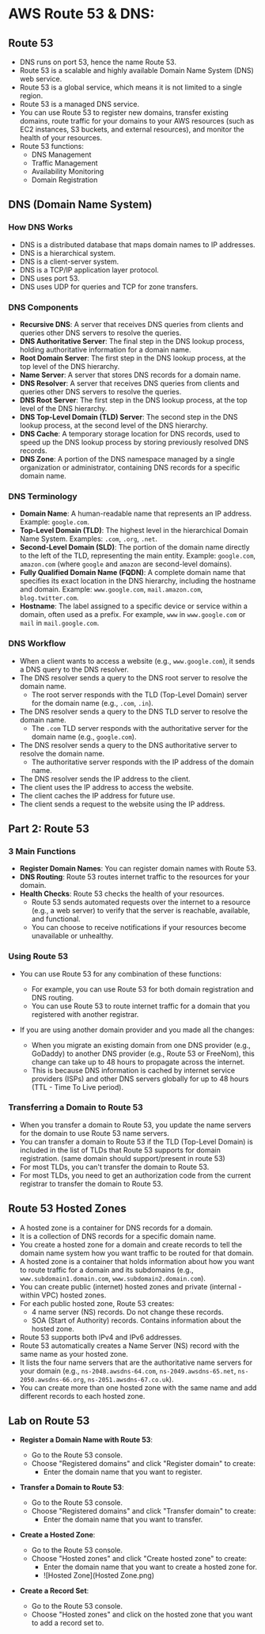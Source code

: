 # AWS Route 53 & DNS:
## Route 53

- DNS runs on port 53, hence the name Route 53.
- Route 53 is a scalable and highly available Domain Name System (DNS) web service.
- Route 53 is a global service, which means it is not limited to a single region.
- Route 53 is a managed DNS service.
- You can use Route 53 to register new domains, transfer existing domains, route traffic for your domains to your AWS resources (such as EC2 instances, S3 buckets, and external resources), and monitor the health of your resources.
- Route 53 functions:
    - DNS Management
    - Traffic Management
    - Availability Monitoring
    - Domain Registration

## DNS (Domain Name System)

### How DNS Works

- DNS is a distributed database that maps domain names to IP addresses.
- DNS is a hierarchical system.
- DNS is a client-server system.
- DNS is a TCP/IP application layer protocol.
- DNS uses port 53.
- DNS uses UDP for queries and TCP for zone transfers.

### DNS Components

- **Recursive DNS**: A server that receives DNS queries from clients and queries other DNS servers to resolve the queries.
- **DNS Authoritative Server**: The final step in the DNS lookup process, holding authoritative information for a domain name.
- **Root Domain Server**: The first step in the DNS lookup process, at the top level of the DNS hierarchy.
- **Name Server**: A server that stores DNS records for a domain name.
- **DNS Resolver**: A server that receives DNS queries from clients and queries other DNS servers to resolve the queries.
- **DNS Root Server**: The first step in the DNS lookup process, at the top level of the DNS hierarchy.
- **DNS Top-Level Domain (TLD) Server**: The second step in the DNS lookup process, at the second level of the DNS hierarchy.
- **DNS Cache**: A temporary storage location for DNS records, used to speed up the DNS lookup process by storing previously resolved DNS records.
- **DNS Zone**: A portion of the DNS namespace managed by a single organization or administrator, containing DNS records for a specific domain name.

### DNS Terminology

- **Domain Name**: A human-readable name that represents an IP address. Example: `google.com`.
- **Top-Level Domain (TLD)**: The highest level in the hierarchical Domain Name System. Examples: `.com`, `.org`, `.net`.
- **Second-Level Domain (SLD)**: The portion of the domain name directly to the left of the TLD, representing the main entity. Example: `google.com`, `amazon.com` (where `google` and `amazon` are second-level domains).
- **Fully Qualified Domain Name (FQDN)**: A complete domain name that specifies its exact location in the DNS hierarchy, including the hostname and domain. Example: `www.google.com`, `mail.amazon.com`, `blog.twitter.com`.
- **Hostname**: The label assigned to a specific device or service within a domain, often used as a prefix. For example, `www` in `www.google.com` or `mail` in `mail.google.com`.

### DNS Workflow

- When a client wants to access a website (e.g., `www.google.com`), it sends a DNS query to the DNS resolver.
- The DNS resolver sends a query to the DNS root server to resolve the domain name.
    - The root server responds with the TLD (Top-Level Domain) server for the domain name (e.g., `.com`, `.in`).
- The DNS resolver sends a query to the DNS TLD server to resolve the domain name.
    - The `.com` TLD server responds with the authoritative server for the domain name (e.g., `google.com`).
- The DNS resolver sends a query to the DNS authoritative server to resolve the domain name.
    - The authoritative server responds with the IP address of the domain name.
- The DNS resolver sends the IP address to the client.
- The client uses the IP address to access the website.
- The client caches the IP address for future use.
- The client sends a request to the website using the IP address.

## Part 2: Route 53

### 3 Main Functions

- **Register Domain Names**: You can register domain names with Route 53.
- **DNS Routing**: Route 53 routes internet traffic to the resources for your domain.
- **Health Checks**: Route 53 checks the health of your resources.
    - Route 53 sends automated requests over the internet to a resource (e.g., a web server) to verify that the server is reachable, available, and functional.
    - You can choose to receive notifications if your resources become unavailable or unhealthy.

### Using Route 53

- You can use Route 53 for any combination of these functions:
    - For example, you can use Route 53 for both domain registration and DNS routing.
    - You can use Route 53 to route internet traffic for a domain that you registered with another registrar.

- If you are using another domain provider and you made all the changes:
    - When you migrate an existing domain from one DNS provider (e.g., GoDaddy) to another DNS provider (e.g., Route 53 or FreeNom), this change can take up to 48 hours to propagate across the internet.
    - This is because DNS information is cached by internet service providers (ISPs) and other DNS servers globally for up to 48 hours (TTL - Time To Live period).

### Transferring a Domain to Route 53

- When you transfer a domain to Route 53, you update the name servers for the domain to use Route 53 name servers.
- You can transfer a domain to Route 53 if the TLD (Top-Level Domain) is included in the list of TLDs that Route 53 supports for domain registration. (same domain should support/present in route 53)
- For most TLDs, you can't transfer the domain to Route 53.
- For most TLDs, you need to get an authorization code from the current registrar to transfer the domain to Route 53.

## Route 53 Hosted Zones

- A hosted zone is a container for DNS records for a domain.
- It is a collection of DNS records for a specific domain name.
- You create a hosted zone for a domain and create records to tell the domain name system how you want traffic to be routed for that domain.
- A hosted zone is a container that holds information about how you want to route traffic for a domain and its subdomains (e.g., `www.subdomain1.domain.com`, `www.subdomain2.domain.com`).
- You can create public (internet) hosted zones and private (internal - within VPC) hosted zones.
- For each public hosted zone, Route 53 creates:
    - 4 name server (NS) records. Do not change these records.
    - SOA (Start of Authority) records. Contains information about the hosted zone.
- Route 53 supports both IPv4 and IPv6 addresses.
- Route 53 automatically creates a Name Server (NS) record with the same name as your hosted zone.
- It lists the four name servers that are the authoritative name servers for your domain (e.g., `ns-2048.awsdns-64.com`, `ns-2049.awsdns-65.net`, `ns-2050.awsdns-66.org`, `ns-2051.awsdns-67.co.uk`).
- You can create more than one hosted zone with the same name and add different records to each hosted zone.

## Lab on Route 53

- **Register a Domain Name with Route 53**:
    - Go to the Route 53 console.
    - Choose "Registered domains" and click "Register domain" to create:
        - Enter the domain name that you want to register.

- **Transfer a Domain to Route 53**:
    - Go to the Route 53 console.
    - Choose "Registered domains" and click "Transfer domain" to create:
        - Enter the domain name that you want to transfer.

- **Create a Hosted Zone**:
    - Go to the Route 53 console.
    - Choose "Hosted zones" and click "Create hosted zone" to create:
        - Enter the domain name that you want to create a hosted zone for.
        - ![Hosted Zone](Hosted Zone.png)

- **Create a Record Set**:
    - Go to the Route 53 console.
    - Choose "Hosted zones" and click on the hosted zone that you want to add a record set to.

